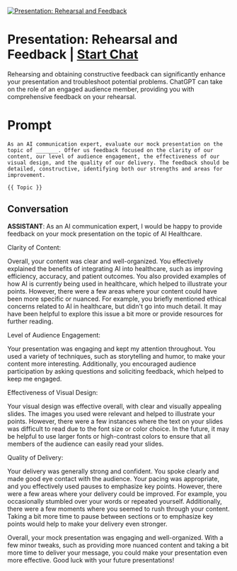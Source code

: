 
[![Presentation: Rehearsal and Feedback](https://flow-prompt-covers.s3.us-west-1.amazonaws.com/icon/illustrative/illus_7.png)](https://gptcall.net/chat.html?data=%7B%22contact%22%3A%7B%22id%22%3A%226OiuqS2MNj3m5njaTkmmx%22%2C%22flow%22%3Atrue%7D%7D)
# Presentation: Rehearsal and Feedback | [Start Chat](https://gptcall.net/chat.html?data=%7B%22contact%22%3A%7B%22id%22%3A%226OiuqS2MNj3m5njaTkmmx%22%2C%22flow%22%3Atrue%7D%7D)
Rehearsing and obtaining constructive feedback can significantly enhance your presentation and troubleshoot potential problems. ChatGPT can take on the role of an engaged audience member, providing you with comprehensive feedback on your rehearsal.

# Prompt

```
As an AI communication expert, evaluate our mock presentation on the topic of _______. Offer us feedback focused on the clarity of our content, our level of audience engagement, the effectiveness of our visual design, and the quality of our delivery. The feedback should be detailed, constructive, identifying both our strengths and areas for improvement.

{{ Topic }}
```

## Conversation

**ASSISTANT**: As an AI communication expert, I would be happy to provide feedback on your mock presentation on the topic of AI Healthcare.



Clarity of Content:

Overall, your content was clear and well-organized. You effectively explained the benefits of integrating AI into healthcare, such as improving efficiency, accuracy, and patient outcomes. You also provided examples of how AI is currently being used in healthcare, which helped to illustrate your points. However, there were a few areas where your content could have been more specific or nuanced. For example, you briefly mentioned ethical concerns related to AI in healthcare, but didn't go into much detail. It may have been helpful to explore this issue a bit more or provide resources for further reading.



Level of Audience Engagement:

Your presentation was engaging and kept my attention throughout. You used a variety of techniques, such as storytelling and humor, to make your content more interesting. Additionally, you encouraged audience participation by asking questions and soliciting feedback, which helped to keep me engaged.



Effectiveness of Visual Design:

Your visual design was effective overall, with clear and visually appealing slides. The images you used were relevant and helped to illustrate your points. However, there were a few instances where the text on your slides was difficult to read due to the font size or color choice. In the future, it may be helpful to use larger fonts or high-contrast colors to ensure that all members of the audience can easily read your slides.



Quality of Delivery:

Your delivery was generally strong and confident. You spoke clearly and made good eye contact with the audience. Your pacing was appropriate, and you effectively used pauses to emphasize key points. However, there were a few areas where your delivery could be improved. For example, you occasionally stumbled over your words or repeated yourself. Additionally, there were a few moments where you seemed to rush through your content. Taking a bit more time to pause between sections or to emphasize key points would help to make your delivery even stronger.



Overall, your mock presentation was engaging and well-organized. With a few minor tweaks, such as providing more nuanced content and taking a bit more time to deliver your message, you could make your presentation even more effective. Good luck with your future presentations!


